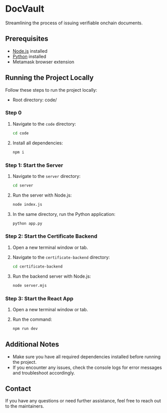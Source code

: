 # DocVault

Streamlining the process of issuing verifiable onchain documents.

## Prerequisites

- [Node.js](https://nodejs.org/) installed
- [Python](https://www.python.org/) installed
- Metamask browser extension

## Running the Project Locally

Follow these steps to run the project locally:
- Root directory: code/

### Step 0

1. Navigate to the `code` directory:

    ```bash
    cd code
    ```

2. Install all dependencies:

    ```bash
    npm i
    ```

### Step 1: Start the Server

1. Navigate to the `server` directory:

    ```bash
    cd server
    ```

2. Run the server with Node.js:

    ```bash
    node index.js
    ```

3. In the same directory, run the Python application:

    ```bash
    python app.py
    ```

### Step 2: Start the Certificate Backend

1. Open a new terminal window or tab.

2. Navigate to the `certificate-backend` directory:

    ```bash
    cd certificate-backend
    ```

3. Run the backend server with Node.js:

    ```bash
    node server.mjs
    ```

### Step 3: Start the React App

1. Open a new terminal window or tab.

2. Run the command:

    ```bash
    npm run dev
    ```

## Additional Notes

- Make sure you have all required dependencies installed before running the project.
- If you encounter any issues, check the console logs for error messages and troubleshoot accordingly.

## Contact

If you have any questions or need further assistance, feel free to reach out to the maintainers.
